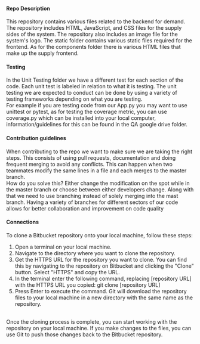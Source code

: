 #### Repo Description <br>

This repository contains various files related to the backend for demand. The repository includes HTML, JavaScript, and CSS files for the supply sides of the system. The repository also includes an image file for the system's logo. The static folder contains various static files required for the frontend. As for the components folder there is various HTML files that make up the supply frontend.


#### Testing  <br>

In the Unit Testing folder we have a different test for each section of the code. Each unit test is labeled in relation to what it is testing. The unit testing we are expected to conduct can be done by using a variety of testing frameworks depending on what you are testing.  <br>
For example if you are testing code from our App.py you may want to use unittest or pytest, as for testing the coverage metric, you can use coverage.py which can be installed into your local computer, information/guidelines for this can be found in the QA google drive folder.  <br>


#### Contribution guidelines <br>

When contributing to the repo we want to make sure we are taking the right steps. This consists of using pull requests, documentation and doing frequent merging to avoid any conflicts. This can happen when two teammates modify the same lines in a file and each merges to the master branch.  <br>
How do you solve this? Either change the modification on the spot while in the master branch or choose between either developers change. Along with that we need to use branching instead of solely merging into the mast branch. Having a variety of branches for different sectors of our code allows for better collaboration and improvement on code quality  <br>

#### Connections  <br>


To clone a Bitbucket repository onto your local machine, follow these steps: <br>

1. Open a terminal on your local machine.
2. Navigate to the directory where you want to clone the repository.
3. Get the HTTPS URL for the repository you want to clone. You can find this by     navigating to the repository on Bitbucket and clicking the "Clone" button. Select "HTTPS" and copy the URL.
4. In the terminal enter the following command, replacing [repository URL] with the HTTPS URL you copied:  git clone [repository URL]
5. Press Enter to execute the command. Git will download the repository files to your local machine in a new directory with the same name as the repository.
<br>
Once the cloning process is complete, you can start working with the repository on your local machine. If you make changes to the files, you can use Git to push those changes back to the Bitbucket repository.


